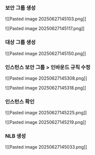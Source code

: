 
### 보안 그룹 생성

![[Pasted image 20250627145103.png]]

![[Pasted image 20250627145117.png]]

### 대상 그룹 생성

![[Pasted image 20250627145150.png]]

### 인스턴스 보안 그룹 > 인바운드 규칙 수정

![[Pasted image 20250627145308.png]]

![[Pasted image 20250627145318.png]]

### 인스턴스 확인

![[Pasted image 20250627145225.png]]

![[Pasted image 20250627145219.png]]
### NLB 생성


![[Pasted image 20250627145033.png]]
